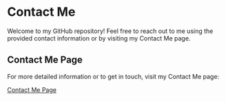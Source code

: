 

<h1>Contact Me</h1>

<p>Welcome to my GitHub repository! Feel free to reach out to me using the provided contact information or by visiting my Contact Me page.</p>


<h2>Contact Me Page</h2>

<p>For more detailed information or to get in touch, visit my Contact Me page:</p>

<a href="https://kirankumar-2002.github.io/Conatct-Me-Page/">Contact Me Page</a>
